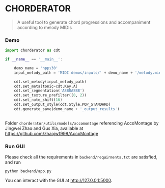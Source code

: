 # CHORDERATOR

> A useful tool to generate chord progressions and accompaniment according to melody MIDIs


### Demo

```python
import chorderator as cdt

if __name__ == '__main__':

    demo_name = 'hpps30'
    input_melody_path = 'MIDI demos/inputs/' + demo_name + '/melody.mid'

    cdt.set_melody(input_melody_path)
    cdt.set_meta(tonic=cdt.Key.A)
    cdt.set_segmentation('A8B8A8B8')
    cdt.set_texture_prefilter((0, 2))
    cdt.set_note_shift(16)
    cdt.set_output_style(cdt.Style.POP_STANDARD)
    cdt.generate_save(demo_name + '_output_results')
    
```

Folder ``chorderator/utils/models/accomontage`` referencing AccoMontage by Jingwei Zhao and Gus Xia, available at https://github.com/zhaojw1998/AccoMontage

### Run GUI

Please check all the requirements in ``backend/requirments.txt`` are satisfied, and run

```
python backend/app.py
```

You can interact with the GUI at http://127.0.0.1:5000.